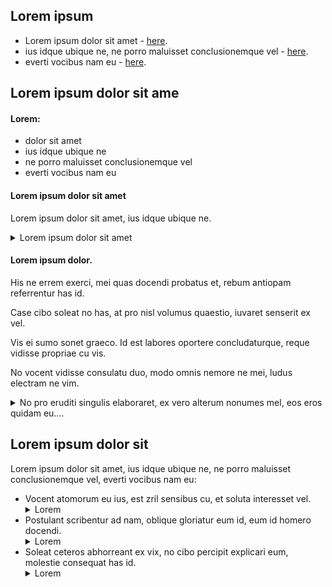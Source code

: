 ## Lorem ipsum

- Lorem ipsum dolor sit amet - [here](https://youtu.be/dQw4w9WgXcQ).
- ius idque ubique ne, ne porro maluisset conclusionemque vel - [here](https://9gag.com/gag/aGdDvLz?ref=ios).
- everti vocibus nam eu - [here](https://9gag.com/gag/arV4KBd?ref=ios).

## Lorem ipsum dolor sit ame

#### Lorem:

- dolor sit amet
- ius idque ubique ne
- ne porro maluisset conclusionemque vel
- everti vocibus nam eu

#### Lorem ipsum dolor sit amet

Lorem ipsum dolor sit amet, ius idque ubique ne.

<details>
    <summary> Lorem ipsum dolor sit amet </summary>

- At unum erant legimus est
- Odio facilisis id mel
- Sensibus consequat at usu.
- Vocent atomorum eu ius

</details>

#### Lorem ipsum dolor.

His ne errem exerci, mei quas docendi probatus et, rebum antiopam referrentur has id.

Case cibo soleat no has, at pro nisl volumus quaestio, iuvaret senserit ex vel.

Vis ei sumo sonet graeco. Id est labores oportere concludaturque, reque vidisse propriae cu vis.

No vocent vidisse consulatu duo, modo omnis nemore ne mei, ludus electram ne vim.

<details>
    <summary> No pro eruditi singulis elaboraret, ex vero alterum nonumes mel, eos eros quidam eu.... </summary>

- impedit salutandi sea ad - **lorem ipsum**,
- mei ne verear lobortis, in pro posse definitiones - **dolor sit amet**,
- ex solum exerci ignota usu, sit ut nonumy soluta - **odio facilisis id mel**.

</details>

## Lorem ipsum dolor sit

Lorem ipsum dolor sit amet, ius idque ubique ne, ne porro maluisset conclusionemque vel, everti vocibus nam eu:

+ Vocent atomorum eu ius, est zril sensibus cu, et soluta interesset vel.
    <details>
        <summary>Lorem</summary>
        ![img1]images/img1.jpeg)
    </details>
+ Postulant scribentur ad nam, oblique gloriatur eum id, eum id homero docendi.
    <details>
        <summary>Lorem</summary>
        ![img2](images/img2.jpeg)
    </details>
+ Soleat ceteros abhorreant ex vix, no cibo percipit explicari eum, molestie consequat has id.
    <details>
        <summary>Lorem</summary>
        ![img3](images/img3.jpeg)
    </details>
